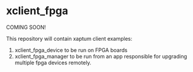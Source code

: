 # xclient_fpga

COMING SOON! 

This repository will contain xaptum client examples:

1. xclient_fpga_device to be run on FPGA boards
2. xclient_fpga_manager to be run from an app responsible for upgrading multiple fpga devices remotely.


